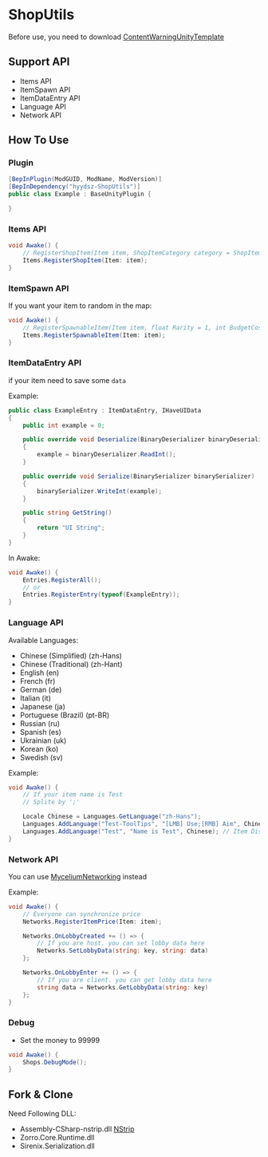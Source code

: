 # ShopUtils

Before use, you need to download [ContentWarningUnityTemplate](https://github.com/hyydsz/ContentWarningUnityTemplate)

## Support API
- Items API
- ItemSpawn API
- ItemDataEntry API
- Language API
- Network API

## How To Use
### Plugin
```csharp
[BepInPlugin(ModGUID, ModName, ModVersion)]
[BepInDependency("hyydsz-ShopUtils")]
public class Example : BaseUnityPlugin {

}
```

### Items API
```csharp
void Awake() {
    // RegisterShopItem(Item item, ShopItemCategory category = ShopItemCategory.Invalid, int price = -1)
    Items.RegisterShopItem(Item: item);
}
```

### ItemSpawn API
If you want your item to random in the map: 
```csharp
void Awake() {
    // RegisterSpawnableItem(Item item, float Rarity = 1, int BudgetCost = 1)
    Items.RegisterSpawnableItem(Item: item);
}
```

### ItemDataEntry API
if your item need to save some `data`

Example:
```csharp
public class ExampleEntry : ItemDataEntry, IHaveUIData
{
    public int example = 0;

    public override void Deserialize(BinaryDeserializer binaryDeserializer)
    {
        example = binaryDeserializer.ReadInt();
    }

    public override void Serialize(BinarySerializer binarySerializer)
    {
        binarySerializer.WriteInt(example);
    }

    public string GetString()
    {
        return "UI String";
    }
}
```

In Awake:
```csharp
void Awake() {
    Entries.RegisterAll();
    // or
    Entries.RegisterEntry(typeof(ExampleEntry));
}
```

### Language API
Available Languages:
- Chinese (Simplified) (zh-Hans)
- Chinese (Traditional) (zh-Hant)
- English (en)
- French (fr)
- German (de)
- Italian (it)
- Japanese (ja)
- Portuguese (Brazil) (pt-BR)
- Russian (ru)
- Spanish (es)
- Ukrainian (uk)
- Korean (ko)
- Swedish (sv)

Example:
```csharp
void Awake() {
    // If your item name is Test
    // Splite by ';'

    Locale Chinese = Languages.GetLanguage("zh-Hans");
    Languages.AddLanguage("Test-ToolTips", "[LMB] Use;[RMB] Aim", Chinese); // ToolTips
    Languages.AddLanguage("Test", "Name is Test", Chinese); // Item DisplayName
}
```

### Network API
You can use [MyceliumNetworking](https://github.com/RugbugRedfern/Mycelium-Networking-For-Content-Warning) instead

Example:
```csharp
void Awake() {
    // Everyone can synchronize price
    Networks.RegisterItemPrice(Item: item);

    Networks.OnLobbyCreated += () => {
        // If you are host. you can set lobby data here
        Networks.SetLobbyData(string: key, string: data)
    };

    Networks.OnLobbyEnter += () => {
        // If you are client. you can get lobby data here
        string data = Networks.GetLobbyData(string: key)
    };
}
```

### Debug
- Set the money to 99999
```csharp
void Awake() {
    Shops.DebugMode();
}
```

## Fork & Clone
Need Following DLL:
- Assembly-CSharp-nstrip.dll [NStrip](https://github.com/bbepis/NStrip?tab=readme-ov-file)
- Zorro.Core.Runtime.dll
- Sirenix.Serialization.dll